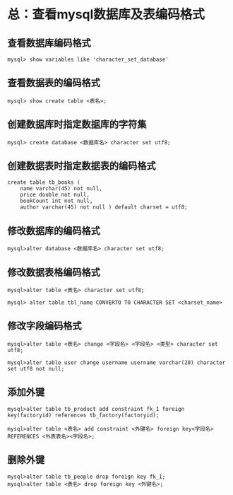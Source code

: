 # 总：查看mysql数据库及表编码格式

## 查看数据库编码格式

```
mysql> show variables like 'character_set_database'
```

## 查看数据表的编码格式

```
mysql> show create table <表名>;
```

## 创建数据库时指定数据库的字符集

```
mysql> create database <数据库名> character set utf8;
```

## 创建数据表时指定数据表的编码格式

```
create table tb_books (
    name varchar(45) not null,
    price double not null,
    bookCount int not null,
    author varchar(45) not null ) default charset = utf8;
```

## 修改数据库的编码格式

```
mysql>alter database <数据库名> character set utf8;
```

## 修改数据表格编码格式

```
mysql>alter table <表名> character set utf8;

mysql> alter table tbl_name CONVERTO TO CHARACTER SET <charset_name>
```

## 修改字段编码格式

```
mysql>alter table <表名> change <字段名> <字段名> <类型> character set utf8;

mysql>alter table user change username username varchar(20) character set utf8 not null;
```

## 添加外键

```
mysql>alter table tb_product add constraint fk_1 foreign key(factoryid) references tb_factory(factoryid);

mysql>alter table <表名> add constraint <外键名> foreign key<字段名> REFERENCES <外表表名><字段名>;
```

## 删除外键

```
mysql>alter table tb_people drop foreign key fk_1;
mysql>alter table <表名> drop foreign key <外键名>;
```



